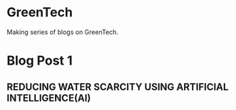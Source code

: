 # GreenTech
Making series of blogs on GreenTech.

# Blog Post 1
## **REDUCING WATER SCARCITY USING ARTIFICIAL INTELLIGENCE(AI)**
